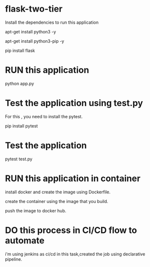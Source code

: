 # flask-two-tier

Install the dependencies to run this application

apt-get install python3 -y

apt-get install python3-pip -y

pip install flask

# RUN this application
python app.py

# Test the application using test.py
For this , you need to install the pytest.

pip install pytest

# Test the application
pytest test.py

# RUN this application in container 
install docker and create the image using Dockerfile.

create the container using the image that you build.

push the image to docker hub.

# DO this process in CI/CD flow to automate
i'm using jenkins as ci/cd in this task,created the job using declarative pipeline.
